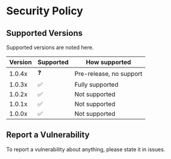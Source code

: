 # Security Policy

## Supported Versions

Supported versions are noted here.

| Version | Supported |        How supported|
| ------- | ------------------ |-----------------|
| 1.0.4x  | :question:           |Pre-release, no support
| 1.0.3x  | :white_check_mark:           |Fully supported
| 1.0.2x  | :white_check_mark:           |Not supported
| 1.0.1x  | :white_check_mark:           |Not supported
| 1.0.0x  | :white_check_mark:           |Not supported

## Report a Vulnerability

To report a vulnerability about anything, please state it in issues.
